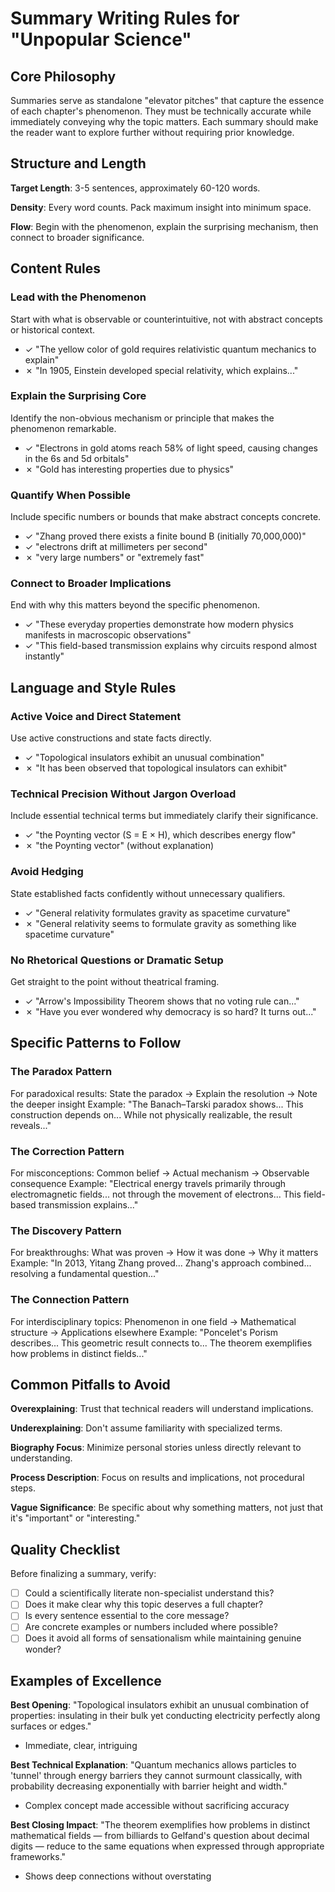 # Summary Writing Rules for "Unpopular Science"

## Core Philosophy

Summaries serve as standalone "elevator pitches" that capture the essence of each chapter's phenomenon. They must be technically accurate while immediately conveying why the topic matters. Each summary should make the reader want to explore further without requiring prior knowledge.

## Structure and Length

**Target Length**: 3-5 sentences, approximately 60-120 words. 

**Density**: Every word counts. Pack maximum insight into minimum space.

**Flow**: Begin with the phenomenon, explain the surprising mechanism, then connect to broader significance.

## Content Rules

### Lead with the Phenomenon
Start with what is observable or counterintuitive, not with abstract concepts or historical context.
- ✓ "The yellow color of gold requires relativistic quantum mechanics to explain"
- ✗ "In 1905, Einstein developed special relativity, which explains..."

### Explain the Surprising Core
Identify the non-obvious mechanism or principle that makes the phenomenon remarkable.
- ✓ "Electrons in gold atoms reach 58% of light speed, causing changes in the 6s and 5d orbitals"
- ✗ "Gold has interesting properties due to physics"

### Quantify When Possible
Include specific numbers or bounds that make abstract concepts concrete.
- ✓ "Zhang proved there exists a finite bound B (initially 70,000,000)"
- ✓ "electrons drift at millimeters per second"
- ✗ "very large numbers" or "extremely fast"

### Connect to Broader Implications
End with why this matters beyond the specific phenomenon.
- ✓ "These everyday properties demonstrate how modern physics manifests in macroscopic observations"
- ✓ "This field-based transmission explains why circuits respond almost instantly"

## Language and Style Rules

### Active Voice and Direct Statement
Use active constructions and state facts directly.
- ✓ "Topological insulators exhibit an unusual combination"
- ✗ "It has been observed that topological insulators can exhibit"

### Technical Precision Without Jargon Overload
Include essential technical terms but immediately clarify their significance.
- ✓ "the Poynting vector (S = E × H), which describes energy flow"
- ✗ "the Poynting vector" (without explanation)

### Avoid Hedging
State established facts confidently without unnecessary qualifiers.
- ✓ "General relativity formulates gravity as spacetime curvature"
- ✗ "General relativity seems to formulate gravity as something like spacetime curvature"

### No Rhetorical Questions or Dramatic Setup
Get straight to the point without theatrical framing.
- ✓ "Arrow's Impossibility Theorem shows that no voting rule can..."
- ✗ "Have you ever wondered why democracy is so hard? It turns out..."

## Specific Patterns to Follow

### The Paradox Pattern
For paradoxical results: State the paradox → Explain the resolution → Note the deeper insight
Example: "The Banach–Tarski paradox shows... This construction depends on... While not physically realizable, the result reveals..."

### The Correction Pattern
For misconceptions: Common belief → Actual mechanism → Observable consequence
Example: "Electrical energy travels primarily through electromagnetic fields... not through the movement of electrons... This field-based transmission explains..."

### The Discovery Pattern
For breakthroughs: What was proven → How it was done → Why it matters
Example: "In 2013, Yitang Zhang proved... Zhang's approach combined... resolving a fundamental question..."

### The Connection Pattern
For interdisciplinary topics: Phenomenon in one field → Mathematical structure → Applications elsewhere
Example: "Poncelet's Porism describes... This geometric result connects to... The theorem exemplifies how problems in distinct fields..."

## Common Pitfalls to Avoid

**Overexplaining**: Trust that technical readers will understand implications.

**Underexplaining**: Don't assume familiarity with specialized terms.

**Biography Focus**: Minimize personal stories unless directly relevant to understanding.

**Process Description**: Focus on results and implications, not procedural steps.

**Vague Significance**: Be specific about why something matters, not just that it's "important" or "interesting."

## Quality Checklist

Before finalizing a summary, verify:
- [ ] Could a scientifically literate non-specialist understand this?
- [ ] Does it make clear why this topic deserves a full chapter?
- [ ] Is every sentence essential to the core message?
- [ ] Are concrete examples or numbers included where possible?
- [ ] Does it avoid all forms of sensationalism while maintaining genuine wonder?

## Examples of Excellence

**Best Opening**: "Topological insulators exhibit an unusual combination of properties: insulating in their bulk yet conducting electricity perfectly along surfaces or edges."
- Immediate, clear, intriguing

**Best Technical Explanation**: "Quantum mechanics allows particles to 'tunnel' through energy barriers they cannot surmount classically, with probability decreasing exponentially with barrier height and width."
- Complex concept made accessible without sacrificing accuracy

**Best Closing Impact**: "The theorem exemplifies how problems in distinct mathematical fields — from billiards to Gelfand's question about decimal digits — reduce to the same equations when expressed through appropriate frameworks."
- Shows deep connections without overstating
